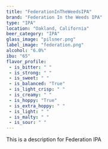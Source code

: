 ```yaml
---
title: "FederationInTheWeedsIPA"
brand: "Federation In the Weeds IPA"
type: "IPA"
location: "Oakland, California"
beer_category: "IPA"
glass_image: "pilsner.png"
label_image: "federation.png"
alcohol: "6.0%"
ibu: "65"
flavor_profile:
 - is_bitter: " "
 - is_strong: " "
 - is_sweet: " "
 - is_balanced: "True"
 - is_light_crisp: " "
 - is_creamy: " "
 - is_hoppy: "True"
 - is_extra_hoppy: " "
 - is_light: " "
 - is_malty: " "
 - is_sour: " "
---
```


This is a description for Federation IPA